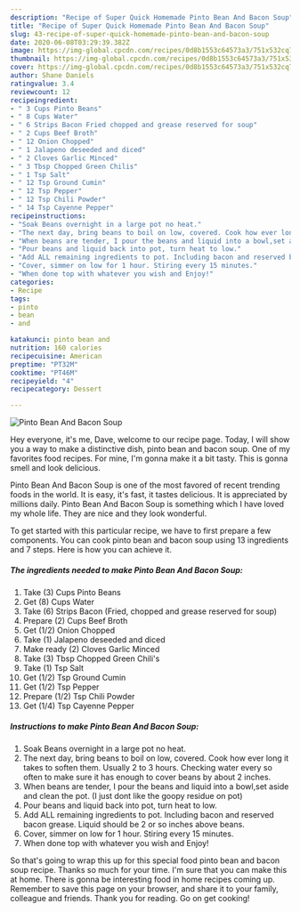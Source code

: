 ```yaml
---
description: "Recipe of Super Quick Homemade Pinto Bean And Bacon Soup"
title: "Recipe of Super Quick Homemade Pinto Bean And Bacon Soup"
slug: 43-recipe-of-super-quick-homemade-pinto-bean-and-bacon-soup
date: 2020-06-08T03:29:39.382Z
image: https://img-global.cpcdn.com/recipes/0d8b1553c64573a3/751x532cq70/pinto-bean-and-bacon-soup-recipe-main-photo.jpg
thumbnail: https://img-global.cpcdn.com/recipes/0d8b1553c64573a3/751x532cq70/pinto-bean-and-bacon-soup-recipe-main-photo.jpg
cover: https://img-global.cpcdn.com/recipes/0d8b1553c64573a3/751x532cq70/pinto-bean-and-bacon-soup-recipe-main-photo.jpg
author: Shane Daniels
ratingvalue: 3.4
reviewcount: 12
recipeingredient:
- " 3 Cups Pinto Beans"
- " 8 Cups Water"
- " 6 Strips Bacon Fried chopped and grease reserved for soup"
- " 2 Cups Beef Broth"
- " 12 Onion Chopped"
- " 1 Jalapeno deseeded and diced"
- " 2 Cloves Garlic Minced"
- " 3 Tbsp Chopped Green Chilis"
- " 1 Tsp Salt"
- " 12 Tsp Ground Cumin"
- " 12 Tsp Pepper"
- " 12 Tsp Chili Powder"
- " 14 Tsp Cayenne Pepper"
recipeinstructions:
- "Soak Beans overnight in a large pot no heat."
- "The next day, bring beans to boil on low, covered. Cook how ever long it takes to soften them. Usually 2 to 3 hours. Checking water every so often to make sure it has enough to cover beans by about 2 inches."
- "When beans are tender, I pour the beans and liquid into a bowl,set aside and clean the pot. (I just dont like the goopy residue on pot)"
- "Pour beans and liquid back into pot, turn heat to low."
- "Add ALL remaining ingredients to pot. Including bacon and reserved bacon grease. Liquid should be 2 or so inches above beans."
- "Cover, simmer on low for 1 hour. Stiring every 15 minutes."
- "When done top with whatever you wish and Enjoy!"
categories:
- Recipe
tags:
- pinto
- bean
- and

katakunci: pinto bean and 
nutrition: 160 calories
recipecuisine: American
preptime: "PT32M"
cooktime: "PT46M"
recipeyield: "4"
recipecategory: Dessert

---
```



![Pinto Bean And Bacon Soup](https://img-global.cpcdn.com/recipes/0d8b1553c64573a3/751x532cq70/pinto-bean-and-bacon-soup-recipe-main-photo.jpg)

Hey everyone, it's me, Dave, welcome to our recipe page. Today, I will show you a way to make a distinctive dish, pinto bean and bacon soup. One of my favorites food recipes. For mine, I'm gonna make it a bit tasty. This is gonna smell and look delicious.

Pinto Bean And Bacon Soup is one of the most favored of recent trending foods in the world. It is easy, it's fast, it tastes delicious. It is appreciated by millions daily. Pinto Bean And Bacon Soup is something which I have loved my whole life. They are nice and they look wonderful.




To get started with this particular recipe, we have to first prepare a few components. You can cook pinto bean and bacon soup using 13 ingredients and 7 steps. Here is how you can achieve it.

<!--inarticleads1-->

##### The ingredients needed to make Pinto Bean And Bacon Soup:

1. Take  (3) Cups Pinto Beans
1. Get  (8) Cups Water
1. Take  (6) Strips Bacon (Fried, chopped and grease reserved for soup)
1. Prepare  (2) Cups Beef Broth
1. Get  (1/2) Onion Chopped
1. Take  (1) Jalapeno deseeded and diced
1. Make ready  (2) Cloves Garlic Minced
1. Take  (3) Tbsp Chopped Green Chili&#39;s
1. Take  (1) Tsp Salt
1. Get  (1/2) Tsp Ground Cumin
1. Get  (1/2) Tsp Pepper
1. Prepare  (1/2) Tsp Chili Powder
1. Get  (1/4) Tsp Cayenne Pepper




<!--inarticleads2-->

##### Instructions to make Pinto Bean And Bacon Soup:

1. Soak Beans overnight in a large pot no heat.
1. The next day, bring beans to boil on low, covered. Cook how ever long it takes to soften them. Usually 2 to 3 hours. Checking water every so often to make sure it has enough to cover beans by about 2 inches.
1. When beans are tender, I pour the beans and liquid into a bowl,set aside and clean the pot. (I just dont like the goopy residue on pot)
1. Pour beans and liquid back into pot, turn heat to low.
1. Add ALL remaining ingredients to pot. Including bacon and reserved bacon grease. Liquid should be 2 or so inches above beans.
1. Cover, simmer on low for 1 hour. Stiring every 15 minutes.
1. When done top with whatever you wish and Enjoy!




So that's going to wrap this up for this special food pinto bean and bacon soup recipe. Thanks so much for your time. I'm sure that you can make this at home. There is gonna be interesting food in home recipes coming up. Remember to save this page on your browser, and share it to your family, colleague and friends. Thank you for reading. Go on get cooking!
